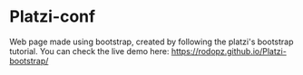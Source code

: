 # Platzi-conf
Web page made using bootstrap, created by following the platzi's bootstrap tutorial.
You can check the live demo here: https://rodopz.github.io/Platzi-bootstrap/
